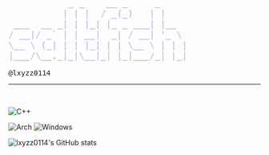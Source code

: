 <pre style="background: transparent">
<span style="color: #C3C3E6; font-weight: bold; font-size: 18px">
           _ _    __ _     _     
          | | |  / _(_)   | |    
 ___  __ _| | |_| |_ _ ___| |__  
/ __|/ _` | | __|  _| / __| '_ \ 
\__ \ (_| | | |_| | | \__ \ | | |
|___/\__,_|_|\__|_| |_|___/_| |_|
</span>
@lxyzz0114
</pre>

---
<br>

<!-- ![C](https://img.shields.io/badge/c-%2300599C.svg?style=for-the-badge&logo=c&logoColor=white) -->
![C++](https://img.shields.io/badge/c++-%2300599C.svg?style=for-the-badge&logo=c%2B%2B&logoColor=white)
<!-- ![Arduino](https://img.shields.io/badge/-Arduino-00979D?style=for-the-badge&logo=Arduino&logoColor=white)
![Python](https://img.shields.io/badge/python-3670A0?style=for-the-badge&logo=python&logoColor=ffdd54) -->
![Arch](https://img.shields.io/badge/Arch%20Linux-1793D1?logo=arch-linux&logoColor=fff&style=for-the-badge)
![Windows](https://img.shields.io/badge/Windows-0078D6?style=for-the-badge&logo=windows&logoColor=white)

![lxyzz0114's GitHub stats](https://github-readme-stats.vercel.app/api?username=lxyzz0114&show_icons=true&theme=radical)
